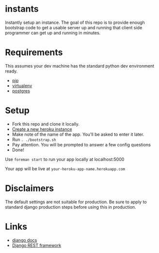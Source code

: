 instants
========

Instantly setup an instance. The goal of this repo is to provide enough bootstrap code to get a usable server up and running that client side programmer can get up and running in minutes.

# Requirements
This assumes your dev machine has the standard python dev environment ready.

* [pip](http://pip.readthedocs.org/en/latest/installing.html)
* [virtualenv](http://virtualenv.readthedocs.org/en/latest/virtualenv.html#installation)
* [postgres](http://postgresapp.com)

# Setup
* Fork this repo and clone it locally.
* [Create a new heroku instance](https://dashboard-next.heroku.com/new)
* Make note of the name of the app. You'll be asked to enter it later.
* Run `. ./bootstrap.sh`
* Pay attention. You will be prompted to answer a few config questions
* Done!

Use `foreman start` to run your app locally at localhost:5000

Your app will be live at `your-heroku-app-name.herokuapp.com`

# Disclaimers
The default settings are not suitable for production. Be sure to apply to standard django production steps before using this in production.

# Links
* [django docs](https://docs.djangoproject.com/en/1.7/)
* [Django REST framework](http://www.django-rest-framework.org)
